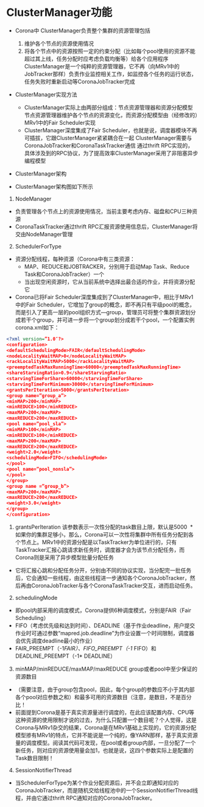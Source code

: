 # ClusterManager功能

* Corona中 ClusterManager负责整个集群的资源管理包括
  1. 维护各个节点的资源使用情况
  2. 将各个节点中的资源按照一定的约束分配（比如每个pool使用的资源不能超过其上线，任务分配时应考虑负载均衡等）给各个应用程序 ClusterManager是一个纯粹的资源管理器，它不再（向MRv1中的JobTracker那样）负责作业监控相关工作，如监控各个任务的运行状态，任务失败时重新启动等CoronaJobTracker完成
 

* ClusterManager实现方法
  * ClusterManager实际上由两部分组成：节点资源管理器和资源分配模型 节点资源管理器维护各个节点的资源变化，而资源分配模型由（经修改的）MRv1中的Fair Scheduler实现
  * ClusterManager深度集成了Fair Scheduler，也就是说，调度器模块不再可插拔，它跟ClusterManager紧紧耦合在一起
ClusterManager需要与CoronaJobTracker和CoronaTaskTracker通信 通过thrift RPC实现的，具体涉及到的RPC协议，为了提高效率ClusterManager采用了非阻塞异步编程模型

*  ClusterManager架构
  * ClusterManager架构图如下所示
  
1. NodeManager
  * 负责管理各个节点上的资源使用情况，当前主要考虑内存、磁盘和CPU三种资源
  * CoronaTaskTracker通过thrift RPC汇报资源使用信息后，ClusterManager将交由NodeManager管理

2. SchedulerForType
  * 资源分配线程，每种资源（Corona中有三类资源：
    * MAP、REDUCE和JOBTRACKER，分别用于启动Map Task、Reduce Task和CoronaJobTracker）一个
    * 当出现空闲资源时，它从当前系统中选择出最合适的作业，并将资源分配它 
  * Corona已将Fair Scheduler深度集成到了ClusterManager中，相比于MRv1中的Fair Scheduler，它增加了group的概念，即不再只有平级pool的概念，而是引入了更高一层的pool组织方式—group，管理员可将整个集群资源划分成若干个group，并可进一步将一个group划分成若干个pool，一个配置实例corona.xml如下：

```XML
<?xml version=”1.0″?>
<configuration>
<defaultSchedulingMode>FAIR</defaultSchedulingMode>
<nodeLocalityWaitMAP>0</nodeLocalityWaitMAP>
<rackLocalityWaitMAP>5000</rackLocalityWaitMAP>
<preemptedTaskMaxRunningTime>60000</preemptedTaskMaxRunningTime>
<shareStarvingRatio>0.9</shareStarvingRatio>
<starvingTimeForShare>60000</starvingTimeForShare>
<starvingTimeForMinimum>30000</starvingTimeForMinimum>
<grantsPerIteration>5000</grantsPerIteration>
<group name=”group_a”>
<minMAP>200</minMAP>
<minREDUCE>100</minREDUCE>
<maxMAP>200</maxMAP>
<maxREDUCE>200</maxREDUCE>
<pool name=”pool_sla”>
<minMAP>100</minMAP>
<minREDUCE>100</minREDUCE>
<maxMAP>200</maxMAP>
<maxREDUCE>200</maxREDUCE>
<weight>2.0</weight>
<schedulingMode>FIFO</schedulingMode>
</pool>
<pool name=”pool_nonsla”>
</pool>
</group>
<group name =”group_b”>
<maxMAP>200</maxMAP>
<maxREDUCE>200</maxREDUCE>
<weight>3.0</weight>
</group>
</configuration>

```

1. grantsPerIteration 该参数表示一次性分配的task数目上限，默认是5000
  * 如果你的集群足够小，那么，Corona可以一次性将集群中所有任务分配到各个节点上。MRv1中的资源分配是以TaskTracker为单位进行的，只有TaskTracker汇报心跳请求新任务时，调度器才会为该节点分配任务，而Corona则是采用了异步模型批量分配任务
  * 它将汇报心跳和分配任务分开，分别由不同的协议实现，当分配完一批任务后，它会通知一些线程，由这些线程进一步通知各个CoronaJobTracker，然后再由CoronaJobTracker与各个CoronaTaskTracker交互，进而启动任务。
  
2. schedulingMode 
  * 即pool内部采用的调度模式，Corona提供6种调度模式，分别是FAIR（Fair Scheduling）
  * FIFO（考虑优先级和达到时间）、DEADLINE（基于作业deadline，用户提交作业时可通过参数“mapred.job.deadline”为作业设置一个时间限制，调度器会优先调度deadline最小的作业）
  * FAIR_PREEMPT（-1*FAIR）、FIFO_PREEMPT（-1* FIFO）和DEADLINE_PREEMPT（-1* DEADLINE）

3. minMAP/minREDUCE/maxMAP/maxREDUCE group或者pool中至少保证的资源数目
  * （需要注意，由于group包含pool，因此，每个group的参数应不小于其内部各个pool对应参数之和）和最多可用的资源数目（注意，是数目，不是百分比！
  * 前面提到Corona是基于真实资源量进行调度的，在此应该配置内存、CPU等这种资源的使用限制才说的过去，为什么只配置一个数目呢？个人觉得，这是Corona与MRv1杂交的结果，Corona是在MRv1基础上实现的，它的资源分配模型掺有MRv1的特点，它并不能说是一个纯的，像YARN那样，基于真实资源量的调度模型。阅读其代码可发现，在pool或者group内部，一旦分配了一个新任务，则对应的资源使用量会加1，也就是说，这四个参数实际上是配置的Task数目限制！

4. SessionNotifierThread
  * 当SchedulerForType为某个作业分配资源后，并不会立即通知对应的CoronaJobTracker，而是随机交给线程池中的一个SessionNotifierThread线程，并由它通过thrift RPC通知对应的CoronaJobTracker。
